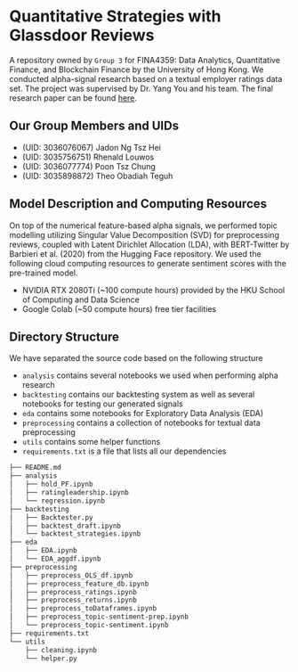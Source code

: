 # Quantitative Strategies with Glassdoor Reviews

A repository owned by `Group 3` for FINA4359: Data Analytics, Quantitative Finance, and Blockchain Finance by the University of Hong Kong. We conducted alpha-signal research based on a textual employer ratings data set.
The project was supervised by Dr. Yang You and his team. The final research paper can be found [here](https://theoobadiahteguh.net/assets/glassdoor.pdf).
## Our Group Members and UIDs

- (UID: 3036076067) Jadon Ng Tsz Hei
- (UID: 3035756751) Rhenald Louwos
- (UID: 3036077774) Poon Tsz Chung
- (UID: 3035898872) Theo Obadiah Teguh

## Model Description and Computing Resources

On top of the numerical feature-based alpha signals, we performed topic modelling utilizing Singular Value Decomposition (SVD) for preprocessing reviews, coupled with Latent Dirichlet Allocation (LDA), with BERT-Twitter by Barbieri et al. (2020) from the Hugging Face repository. We used the following cloud computing resources to generate sentiment scores with the pre-trained model.

- NVIDIA RTX 2080Ti (~100 compute hours) provided by the HKU School of Computing and Data Science
- Google Colab (~50 compute hours) free tier facilities

## Directory Structure
We have separated the source code based on the following structure
- `analysis` contains several notebooks we used when performing alpha research
- `backtesting` contains our backtesting system as well as several notebooks for testing our generated signals
- `eda` contains some notebooks for Exploratory Data Analysis (EDA)
- `preprocessing` contains a collection of notebooks for textual data preprocessing
- `utils` contains some helper functions
- `requirements.txt` is a file that lists all our dependencies

```bash
├── README.md
├── analysis
│   ├── hold_PF.ipynb
│   ├── ratingleadership.ipynb
│   └── regression.ipynb
├── backtesting
│   ├── Backtester.py
│   ├── backtest_draft.ipynb
│   └── backtest_strategies.ipynb
├── eda
│   ├── EDA.ipynb
│   └── EDA_aggdf.ipynb
├── preprocessing
│   ├── preprocess_OLS_df.ipynb
│   ├── preprocess_feature_db.ipynb
│   ├── preprocess_ratings.ipynb
│   ├── preprocess_returns.ipynb
│   ├── preprocess_toDataframes.ipynb
│   ├── preprocess_topic-sentiment-prep.ipynb
│   └── preprocess_topic-sentiment.ipynb
├── requirements.txt
└── utils
    ├── cleaning.ipynb
    └── helper.py
```
